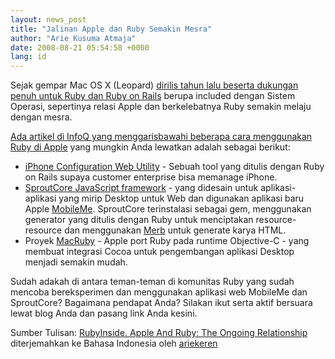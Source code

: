 ```yaml
---
layout: news_post
title: "Jalinan Apple dan Ruby Semakin Mesra"
author: "Arie Kusuma Atmaja"
date: 2008-08-21 05:54:58 +0000
lang: id
---
```


Sejak gempar Mac OS X (Leopard) [dirilis tahun lalu beserta dukungan
penuh untuk Ruby dan Ruby on Rails][1] berupa included dengan Sistem
Operasi, sepertinya relasi Apple dan berkelebatnya Ruby semakin melaju
dengan mesra.

[Ada artikel di InfoQ yang menggarisbawahi beberapa cara menggunakan
Ruby di Apple][2] yang mungkin Anda lewatkan adalah sebagai berikut:

* [iPhone Configuration Web Utility][3] - Sebuah tool yang ditulis
  dengan Ruby on Rails supaya customer enterprise bisa memanage iPhone.
* [SproutCore JavaScript framework][4] - yang didesain untuk
  aplikasi-aplikasi yang mirip Desktop untuk Web dan digunakan aplikasi
  baru Apple [MobileMe][5]. SproutCore terinstalasi sebagai gem,
  menggunakan generator yang ditulis dengan Ruby untuk menciptakan
  resource-resource dan menggunakan [Merb][6] untuk generate karya HTML.
* Proyek [MacRuby][7] - Apple port Ruby pada runtime Objective-C - yang
  membuat integrasi Cocoa untuk pengembangan aplikasi Desktop menjadi
  semakin mudah.

Sudah adakah di antara teman-teman di komunitas Ruby yang sudah mencoba
bereksperimen dan menggunakan aplikasi web MobileMe dan SproutCore?
Bagaimana pendapat Anda? Silakan ikut serta aktif bersuara lewat blog
Anda dan pasang link Anda kesini.

Sumber Tulisan: [RubyInside. Apple And Ruby: The Ongoing
Relationship][8] diterjemahkan ke Bahasa Indonesia oleh [ariekeren][9]



[1]: http://www.rubyinside.com/ruby-and-rails-in-mac-os-x-leopard-633.html
[2]: http://www.infoq.com/news/2008/08/apple-ruby-iphoneutil-sproutcore
[3]: http://www.apple.com/support/downloads/iphoneconfigurationutility10formacosx.html
[4]: http://www.sproutcore.com/
[5]: http://www.apple.com/mobileme/
[6]: http://merbivore.com/
[7]: http://www.macruby.org/trac/wiki/MacRuby
[8]: http://feeds.feedburner.com/~r/RubyInside/~3/370503168/apple-and-ruby-the-ongoing-relationship-1016.html
[9]: http://ariekeren.blogdetik.com
